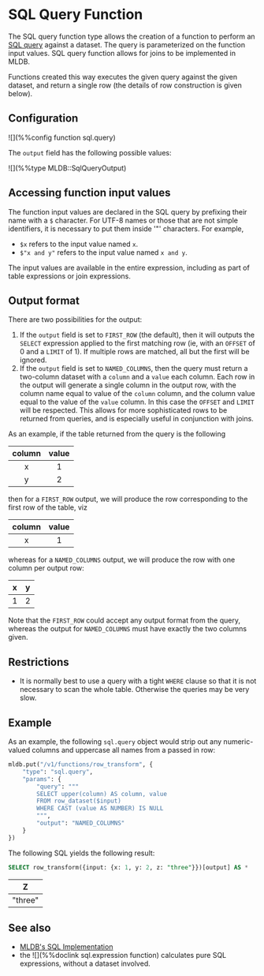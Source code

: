 # SQL Query Function

The SQL query function type allows the creation of a function to perform an
[SQL query](../sql/Sql.md) against a dataset.
The query is parameterized on the function input values.
SQL query function allows for joins to be implemented
in MLDB.

Functions created this way executes the given query against the given dataset,
and return a single row (the details of row construction is given below).

## Configuration

![](%%config function sql.query)

The `output` field has the following possible values:

![](%%type MLDB::SqlQueryOutput)


## Accessing function input values

The function input values are declared in the SQL query by
prefixing their name with a `$` character.  For UTF-8 names
or those that are not simple identifiers, it is necessary to
put them inside '"' characters.  For example,

- `$x` refers to the input value named `x`.
- `$"x and y"` refers to the input value named `x and y`.

The input values are available in the entire expression, including
as part of table expressions or join expressions.

## Output format

There are two possibilities for the output:

1.  If the `output` field is set to `FIRST_ROW` (the default), then
    it will outputs the `SELECT` expression applied to the first matching
    row (ie, with an `OFFSET` of 0 and a `LIMIT` of 1).  If multiple
    rows are matched, all but the first will be ignored.
2.  If the `output` field is set to `NAMED_COLUMNS`, then the query
    must return a two-column dataset with a `column` and a `value`
    each column.  Each row  in the output will generate a single
    column in the output row, with the column name equal to value of the
    `column` column, and the column value equal to the value of the
    `value` column.  In this case the `OFFSET` and `LIMIT` will be
    respected.  This allows for more sophisticated rows to be returned
    from queries, and is especially useful in conjunction with joins.

As an example, if the table returned from the query is the following


column | value
:-----:|:-----:
x      | 1
y      | 2

then for a `FIRST_ROW` output, we will produce the row corresponding
to the first row of the table, viz

column  | value
:-----:|:-----:
x      | 1

whereas for a `NAMED_COLUMNS` output, we will produce the row with one
column per output row:

x | y
:-----:|:-----:
1  | 2

Note that the `FIRST_ROW` could accept any output format from the query,
whereas the output for `NAMED_COLUMNS` must have exactly the two columns
given.

## Restrictions

- It is normally best to use a query with a tight `WHERE` clause
  so that it is not necessary to scan the whole table.  Otherwise
  the queries may be very slow.
  

## Example

As an example, the following `sql.query` object would strip
out any numeric-valued columns and uppercase all names from a
passed in row:

```python
mldb.put("/v1/functions/row_transform", {
    "type": "sql.query",
    "params": {
        "query": """
        SELECT upper(column) AS column, value 
        FROM row_dataset($input) 
        WHERE CAST (value AS NUMBER) IS NULL
        """,
        "output": "NAMED_COLUMNS"
    }
})
```

The following SQL yields the following result:

```sql
SELECT row_transform({input: {x: 1, y: 2, z: "three"}})[output] AS *
```

| Z |
|---|
| "three" |



## See also

* [MLDB's SQL Implementation](../sql/Sql.md)
* the ![](%%doclink sql.expression function) calculates pure SQL
  expressions, without a dataset involved.
